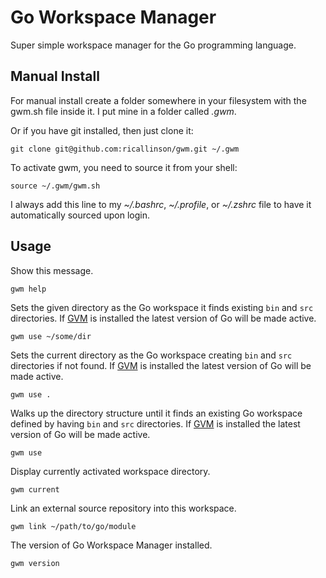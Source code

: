 # Go Workspace Manager

Super simple workspace manager for the Go programming language.

## Manual Install

For manual install create a folder somewhere in your filesystem with the gwm.sh file inside it. I put mine in a folder called _.gwm_.

Or if you have git installed, then just clone it:

    git clone git@github.com:ricallinson/gwm.git ~/.gwm

To activate gwm, you need to source it from your shell:

    source ~/.gwm/gwm.sh

I always add this line to my _~/.bashrc_, _~/.profile_, or _~/.zshrc_ file to have it automatically sourced upon login.

## Usage

Show this message.

    gwm help

Sets the given directory as the Go workspace it finds existing `bin` and `src` directories. If [GVM](https://github.com/moovweb/gvm) is installed the latest version of Go will be made active.

    gwm use ~/some/dir

Sets the current directory as the Go workspace creating `bin` and `src` directories if not found. If [GVM](https://github.com/moovweb/gvm) is installed the latest version of Go will be made active.

    gwm use .

Walks up the directory structure until it finds an existing Go workspace defined by having `bin` and `src` directories. If [GVM](https://github.com/moovweb/gvm) is installed the latest version of Go will be made active.

    gwm use

Display currently activated workspace directory.

    gwm current

Link an external source repository into this workspace.

    gwm link ~/path/to/go/module

The version of Go Workspace Manager installed.

    gwm version
